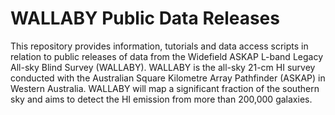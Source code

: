 # WALLABY Public Data Releases

This repository provides information, tutorials and data access scripts in relation to public releases of data from the Widefield ASKAP L-band Legacy All-sky Blind Survey (WALLABY). WALLABY is the all-sky 21-cm HI survey conducted with the Australian Square Kilometre Array Pathfinder (ASKAP) in Western Australia. WALLABY will map a significant fraction of the southern sky and aims to detect the HI emission from more than 200,000 galaxies.
